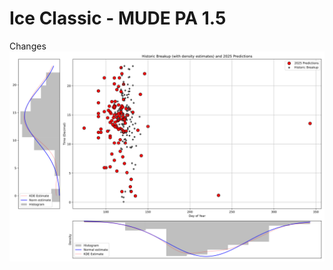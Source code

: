 # Ice Classic - MUDE PA 1.5
Changes
![Overview of 2025 guesses and historic breakup dates](./predictions.svg)

